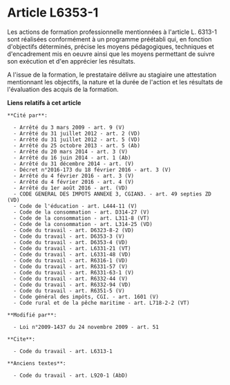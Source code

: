 # Article L6353-1

Les actions de formation professionnelle mentionnées à l'article L. 6313-1 sont réalisées conformément à un programme
préétabli qui, en fonction d'objectifs déterminés, précise les moyens pédagogiques, techniques et d'encadrement mis en oeuvre
ainsi que les moyens permettant de suivre son exécution et d'en apprécier les résultats.

A l'issue de la formation, le prestataire délivre au stagiaire une attestation mentionnant les objectifs, la nature et la
durée de l'action et les résultats de l'évaluation des acquis de la formation.

**Liens relatifs à cet article**

	**Cité par**:

	  - Arrêté du 3 mars 2009 - art. 9 (V)
	  - Arrêté du 31 juillet 2012 - art. 2 (VD)
	  - Arrêté du 31 juillet 2012 - art. 5 (VD)
	  - Arrêté du 25 octobre 2013 - art. 5 (Ab)
	  - Arrêté du 20 mars 2014 - art. 3 (V)
	  - Arrêté du 16 juin 2014 - art. 1 (Ab)
	  - Arrêté du 31 décembre 2014 - art. (V)
	  - Décret n°2016-173 du 18 février 2016 - art. 3 (V)
	  - Arrêté du 4 février 2016 - art. 3 (V)
	  - Arrêté du 4 février 2016 - art. 4 (V)
	  - Arrêté du 1er août 2016 - art. (VD)
	  - CODE GENERAL DES IMPOTS ANNEXE 3, CGIAN3. - art. 49 septies ZD (VD)
	  - Code de l'éducation - art. L444-11 (V)
	  - Code de la consommation - art. D314-27 (V)
	  - Code de la consommation - art. L311-8 (VT)
	  - Code de la consommation - art. L314-25 (VD)
	  - Code du travail - art. D6323-8-2 (VD)
	  - Code du travail - art. D6353-3 (V)
	  - Code du travail - art. D6353-4 (VD)
	  - Code du travail - art. L6331-21 (VT)
	  - Code du travail - art. L6331-48 (VD)
	  - Code du travail - art. R6316-1 (VD)
	  - Code du travail - art. R6331-57 (V)
	  - Code du travail - art. R6331-63-1 (V)
	  - Code du travail - art. R6332-44 (V)
	  - Code du travail - art. R6332-94 (VD)
	  - Code du travail - art. R6351-5 (V)
	  - Code général des impôts, CGI. - art. 1601 (V)
	  - Code rural et de la pêche maritime - art. L718-2-2 (VT)

	**Modifié par**:

	  - Loi n°2009-1437 du 24 novembre 2009 - art. 51

	**Cite**:

	  - Code du travail - art. L6313-1

	**Anciens textes**:

	  - Code du travail - art. L920-1 (AbD)
